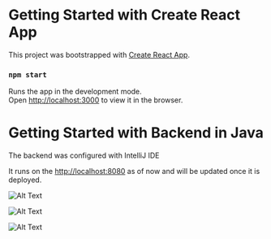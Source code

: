 # Getting Started with Create React App

This project was bootstrapped with [Create React App](https://github.com/facebook/create-react-app).
### `npm start`

Runs the app in the development mode.\
Open [http://localhost:3000](http://localhost:3000) to view it in the browser.

# Getting Started with Backend in Java
The backend was configured with IntelliJ IDE

It runs on the [http://localhost:8080](http://localhost:8080) as of now and will be updated once it is deployed.

![ Alt Text](https://media.giphy.com/media/HV6kxFqRwuHyQSWBaI/giphy.gif)

![ Alt Text](https://media.giphy.com/media/GQcRyo4emrTw2vrJqw/giphy.gif)

![ Alt Text](https://media.giphy.com/media/I6XQPmWaqgP3Vu2qqh/giphy.gif)
